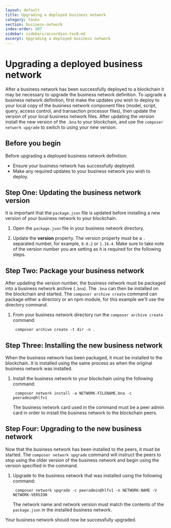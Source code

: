 ```yaml
---
layout: default
title: Upgrading a deployed business network
category: tasks
section: business-network
index-order: 507
sidebar: sidebars/accordion-toc0.md
excerpt: Upgrading a deployed business network
---
```


# Upgrading a deployed business network

After a business network has been successfully deployed to a blockchain it may be necessary to upgrade the business network definition. To upgrade a business network definition, first make the updates you wish to deploy to your local copy of the business network component files (model, script, query, access control, and transaction processor files), then update the version of your local business network files. After updating the version install the new version of the `.bna` to your blockchain, and use the `composer network upgrade` to switch to using your new version.

## Before you begin

Before upgrading a deployed business network definition:

- Ensure your business network has successfully deployed.
- Make any required updates to your business network you wish to deploy.

## Step One: Updating the business network version

It is important that the `package.json` file is updated before installing a new version of your business network to your blockchain.

1. Open the `package.json` file in your business network directory.

2. Update the **version** property. The version property must be a `.` separated number, for example, `0.0.2` or `1.16.4`. Make sure to take note of the version number you are setting as it is required for the following steps.

## Step Two: Package your business network

After updating the version number, the business network must be packaged into a business network archive (`.bna`). The `.bna` can then be installed on the blockchain and started. The `composer archive create` command can package either a directory or an npm module, for this example we'll use the directory command.

1. From your business network directory run the `composer archive create` command:

        composer archive create -t dir -n .

## Step Three: Installing the new business network

When the business network has been packaged, it must be installed to the blockchain. It is installed using the same process as when the original business network was installed.

1. Install the business network to your blockchain using the following command:

        composer network install -a NETWORK-FILENAME.bna -c peeradmin@hlfv1

    The business network card used in the command must be a peer admin card in order to install the business network to the blockchain peers.

## Step Four: Upgrading to the new business network

Now that the business network has been installed to the peers, it must be started. The `composer network upgrade` command will instruct the peers to stop using the older version of the business network and begin using the version specified in the command.

1. Upgrade to the business network that was installed using the following command:

        composer network upgrade -c peeradmin@hlfv1 -n NETWORK-NAME -V NETWORK-VERSION

    The network name and network version must match the contents of the `package.json` in the installed business network.

Your business network should now be successfully upgraded.
